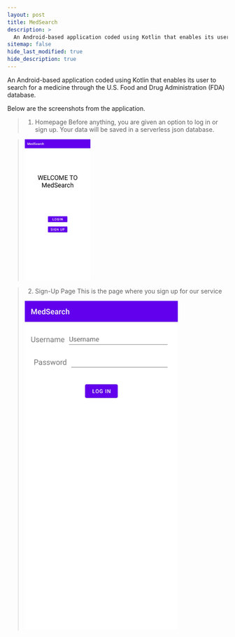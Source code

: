 ```yaml
---
layout: post
title: MedSearch
description: >
  An Android-based application coded using Kotlin that enables its user to search for a medicine through the U.S. Food and Drug Administration (FDA) database.
sitemap: false
hide_last_modified: true
hide_description: true
---
```


An Android-based application coded using Kotlin that enables its user to search for a medicine through the U.S. Food and Drug Administration (FDA) database.

Below are the screenshots from the application.


<!-- add screenshot -->

> 1. Homepage
> Before anything, you are given an option to log in or sign up. Your data will be saved in a serverless json database.

> <img src="../../assets/img/medsearch/1-home.jpg" width="150px" title="Homepage"/>

> 2. Sign-Up Page
> This is the page where you sign up for our service
> <img src="../../assets/img/medsearch/2-signup.jpg" width="350px" title="Sign-Up Page"/>